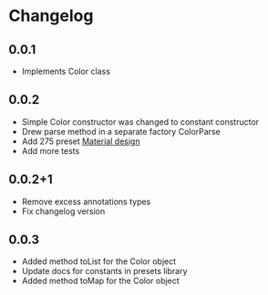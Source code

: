 # Changelog

## 0.0.1

- Implements Color class

## 0.0.2

- Simple Color constructor was changed to constant constructor
- Drew parse method in a separate factory ColorParse
- Add 275 preset [Material design](http://www.google.com/design/spec/style/color.html)
- Add more tests

## 0.0.2+1

- Remove excess annotations types
- Fix changelog version 

## 0.0.3

- Added method toList for the Color object
- Update docs for constants in presets library
- Added method toMap for the Color object
